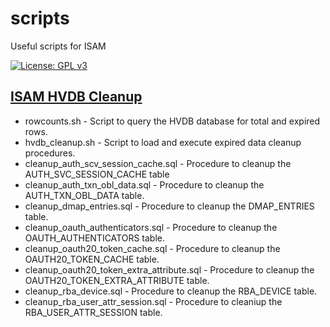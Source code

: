 # scripts
Useful scripts for ISAM

[![License: GPL v3](https://img.shields.io/badge/License-GPLv3-blue.svg)](https://www.gnu.org/licenses/gpl-3.0)
## [ISAM HVDB Cleanup](https://techlink.microknight.com/2020/08/29/isam-hvdb-cleanup)
* rowcounts.sh - Script to query the HVDB database for total and expired rows.
* hvdb_cleanup.sh - Script to load and execute expired data cleanup procedures.
* cleanup_auth_scv_session_cache.sql - Procedure to cleanup the AUTH_SVC_SESSION_CACHE table
* cleanup_auth_txn_obl_data.sql - Procedure to cleanup the AUTH_TXN_OBL_DATA table.
* cleanup_dmap_entries.sql - Procedure to cleanup the DMAP_ENTRIES table.
* cleanup_oauth_authenticators.sql - Procedure to cleanup the OAUTH_AUTHENTICATORS table.
* cleanup_oauth20_token_cache.sql - Procedure to cleanup the OAUTH20_TOKEN_CACHE table.
* cleanup_oauth20_token_extra_attribute.sql - Procedure to cleanup the OAUTH20_TOKEN_EXTRA_ATTRIBUTE table.
* cleanup_rba_device.sql - Procedure to cleanup the RBA_DEVICE table.
* cleanup_rba_user_attr_session.sql - Procedure to cleaniup the RBA_USER_ATTR_SESSION table.
